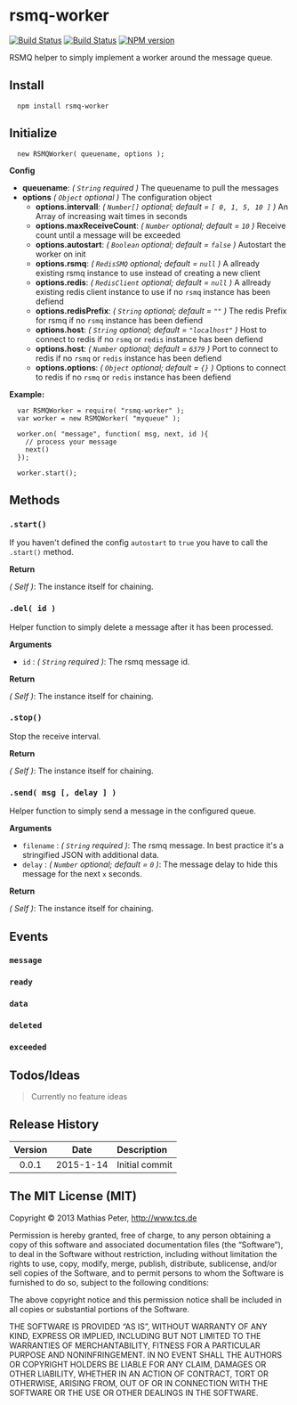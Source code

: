 rsmq-worker
============

[![Build Status](https://secure.travis-ci.org/mpneuried/rsmq-worker.png?branch=master)](http://travis-ci.org/mpneuried/rsmq-worker)
[![Build Status](https://david-dm.org/mpneuried/rsmq-worker.png)](https://david-dm.org/mpneuried/rsmq-worker)
[![NPM version](https://badge.fury.io/js/rsmq-worker.png)](http://badge.fury.io/js/rsmq-worker)

RSMQ helper to simply implement a worker around the message queue.

## Install

```
  npm install rsmq-worker
```

## Initialize

```
  new RSMQWorker( queuename, options );

```

**Config** 

- **queuename**: *( `String` required )* The queuename to pull the messages
- **options** *( `Object` optional )* The configuration object
	- **options.intervall**: *( `Number[]` optional; default = `[ 0, 1, 5, 10 ]` )* An Array of increasing wait times in seconds
	- **options.maxReceiveCount**: *( `Number` optional; default = `10` )* Receive count until a message will be exceeded
	- **options.autostart**: *( `Boolean` optional; default = `false` )* Autostart the worker on init
	- **options.rsmq**: *( `RedisSMQ` optional; default = `null` )* A allready existing rsmq instance to use instead of creating a new client
	- **options.redis**: *( `RedisClient` optional; default = `null` )* A allready existing redis client instance to use if no `rsmq` instance has been defiend 
	- **options.redisPrefix**: *( `String` optional; default = `""` )* The redis Prefix for rsmq if  no `rsmq` instance has been defiend 
	- **options.host**: *( `String` optional; default = `"localhost"` )* Host to connect to redis if no `rsmq` or `redis` instance has been defiend 
	- **options.host**: *( `Number` optional; default = `6379` )* Port to connect to redis if no `rsmq` or `redis` instance has been defiend 
	- **options.options**: *( `Object` optional; default = `{}` )* Options to connect to redis if no `rsmq` or `redis` instance has been defiend 

**Example:**

```
  var RSMQWorker = require( "rsmq-worker" );
  var worker = new RSMQWorker( "myqueue" );

  worker.on( "message", function( msg, next, id ){
  	// process your message
  	next()
  });

  worker.start();
```

## Methods

### `.start()`

If you haven't defined the config `autostart` to `true` you have to call the `.start()` method.

**Return**

*( Self )*: The instance itself for chaining.

### `.del( id )`

Helper function to simply delete a message after it has been processed.

**Arguments**

* `id` : *( `String` required )*: The rsmq message id.

**Return**

*( Self )*: The instance itself for chaining.

### `.stop()`

Stop the receive interval.

**Return**

*( Self )*: The instance itself for chaining.

### `.send( msg [, delay ] )`

Helper function to simply send a message in the configured queue.

**Arguments**

* `filename` : *( `String` required )*: The rsmq message. In best practice it's a stringified JSON with additional data.
* `delay` : *( `Number` optional; default = `0` )*: The message delay to hide this message for the next `x` seconds.

**Return**

*( Self )*: The instance itself for chaining.

## Events

### `message`

### `ready`

### `data`

### `deleted`

### `exceeded`

## Todos/Ideas

> Currently no feature ideas

## Release History
|Version|Date|Description|
|:--:|:--:|:--|
|0.0.1|2015-1-14|Initial commit|

## The MIT License (MIT)

Copyright © 2013 Mathias Peter, http://www.tcs.de

Permission is hereby granted, free of charge, to any person obtaining a copy of this software and associated documentation files (the “Software”), to deal in the Software without restriction, including without limitation the rights to use, copy, modify, merge, publish, distribute, sublicense, and/or sell copies of the Software, and to permit persons to whom the Software is furnished to do so, subject to the following conditions:

The above copyright notice and this permission notice shall be included in all copies or substantial portions of the Software.

THE SOFTWARE IS PROVIDED “AS IS”, WITHOUT WARRANTY OF ANY KIND, EXPRESS OR IMPLIED, INCLUDING BUT NOT LIMITED TO THE WARRANTIES OF MERCHANTABILITY, FITNESS FOR A PARTICULAR PURPOSE AND NONINFRINGEMENT. IN NO EVENT SHALL THE AUTHORS OR COPYRIGHT HOLDERS BE LIABLE FOR ANY CLAIM, DAMAGES OR OTHER LIABILITY, WHETHER IN AN ACTION OF CONTRACT, TORT OR OTHERWISE, ARISING FROM, OUT OF OR IN CONNECTION WITH THE SOFTWARE OR THE USE OR OTHER DEALINGS IN THE SOFTWARE.
